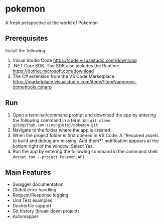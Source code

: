 # pokemon
A fresh perspective at the world of Pokemon

## Prerequisites
Install the following:
1. Visual Studio Code https://code.visualstudio.com/download
2. .NET Core SDK. The SDK also includes the Runtime. https://dotnet.microsoft.com/download
3. The C# extension from the VS Code Marketplace. https://marketplace.visualstudio.com/items?itemName=ms-dotnettools.csharp

## Run 
1. Open a terminal/command prompt and download the app by entering the following command in a terminal: 
	`git clone git@github.com:simongjetaj/pokemon.git`
2. Navigate to the folder where the app is created
3. When the project folder is first opened in VS Code:
	A "Required assets to build and debug are missing. Add them?" notification appears at the bottom right of the window.
	Select Yes.
4. Run the app by entering the following command in the command shell:
	`dotnet run --project Pokemon.API`


## Main Features
- Swagger documentation
- Global error handling
- Request/Response logging
- Unit Test examples
- Dockerfile support
- Git history (break-down project)
- Automapper